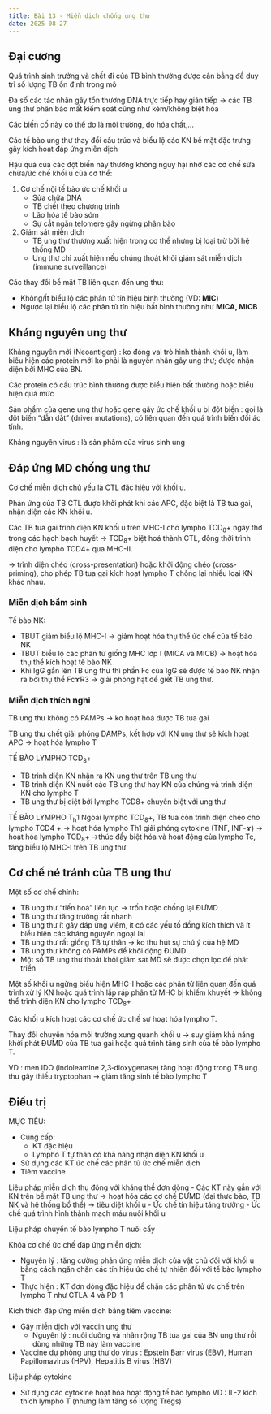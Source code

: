 ```yaml
---
title: Bài 13 - Miễn dịch chống ung thư
date: 2025-08-27
---
```

## Đại cương

Quá trình sinh trưởng và chết đi của TB bình thường được cân bằng để duy trì số lượng TB ổn định trong mô

Đa số các tác nhân gây tổn thương DNA trực tiếp hay gián tiếp → các TB ung thư phân bào mất kiểm soát cũng như kém/không biệt hóa

Các biến cố này có thể do là môi trường, do hóa chất,…

Các tế bào ung thư thay đổi cấu trúc và biểu lộ các KN bề mặt đặc trưng gây kích hoạt đáp ứng miễn dịch

Hậu quả của các đột biến này thường không nguy hại nhờ các cơ chế sữa chữa/ức chế khối u của cơ thể:

1. Cơ chế nội tế bào ức chế khối u
    - Sửa chữa DNA
    - TB chết theo chương trình
    - Lão hóa tế bào sớm
    - Sự cắt ngắn telomere gây ngừng
phân bào
2. Giám sát miễn dịch
    - TB ung thư thường xuất hiện trong cơ thể nhưng bị loại trừ bởi hệ thống MD
    - Ung thư chỉ xuất hiện nếu chúng thoát khỏi giám sát miễn dịch (immune surveillance)

Các thay đổi bề mặt TB liên quan đến ung thư:

- Không/Ít biểu lộ các phân tử tín hiệu bình thường (VD: **MIC**)
- Ngược lại biểu lộ các phân tử tín hiệu bất bình thường như **MICA, MICB**

## Kháng nguyên ung thư

Kháng nguyên mới (Neoantigen) : ko đóng vai trò hình thành khối u, làm biểu hiện các protein mới ko phải là nguyên nhân gây ung thư; được nhận diện bởi MHC của BN.

Các protein có cấu trúc bình thường được biểu hiện bất thường hoặc biểu hiện quá mức

Sản phẩm của gene ung thư hoặc gene gây ức chế khối u bị đột biến : gọi là đột biến “dẫn dắt” (driver mutations), có liên quan đến quá trình biến đổi ác tính.

Kháng nguyên virus : là sản phẩm của virus sinh ung

## Đáp ứng MD chống ung thư

Cơ chế miễn dịch chủ yếu là CTL đặc hiệu với khối u.

Phản ứng của TB CTL được khởi phát khi các APC, đặc biệt là TB tua gai, nhận diện các KN khối u.

Các TB tua gai trình diện KN khối u trên MHC-I cho lympho TCD<sub>8</sub>+ ngây thơ trong các hạch bạch huyết → TCD<sub>8</sub>+ biệt hoá thành CTL, đồng thời trình diện cho lympho TCD4+ qua MHC-II.

→ trình diện chéo (cross-presentation) hoặc khởi động chéo (cross-priming), cho
phép TB tua gai kích hoạt lympho T chống lại nhiều loại KN khác nhau.

### Miễn dịch bẩm sinh

Tế bào NK:

- TBUT giảm biểu lộ MHC-I → giảm hoạt hóa thụ thể ức chế của tế bào NK
- TBUT biểu lộ các phân tử giống MHC
lớp I (MICA và MICB) → hoạt hóa thụ
thể kích hoạt tế bào NK
- Khi IgG gắn lên TB ung thư thì phần Fc của IgG sẽ được tế bào NK nhận ra bởi thụ thể FcɤR3 → giải phóng hạt để giết TB ung thư.

### Miễn dịch thích nghi

TB ung thư không có PAMPs → ko hoạt hoá được TB tua gai

TB ung thư chết giải phóng DAMPs, kết hợp với KN ung thư sẽ kích hoạt APC → hoạt hóa lympho T

TẾ BÀO LYMPHO TCD<sub>8</sub>+

- TB trình diện KN nhận ra KN ung thư trên TB ung thư
- TB trình diện KN nuốt các TB ung thư hay KN của chúng và trình diện KN cho lympho T
- TB ung thư bị diệt bởi lympho TCD8+ chuyên biệt với ung thư

TẾ BÀO LYMPHO T<sub>h</sub>1
Ngoài lympho TCD<sub>8</sub>+, TB tua còn trình diện chéo cho
lympho TCD4 + → hoạt hóa lympho Th1 giải phóng cytokine (TNF, INF-ɤ) → hoạt hóa lympho TCD<sub>8</sub>+ →thúc đẩy biệt hóa và hoạt động của lympho Tc, tăng biểu lộ MHC-I trên TB ung thư

## Cơ chế né tránh của TB ung thư

Một số cơ chế chính:

- TB ung thư “tiến hoá” liên tục → trốn hoặc chống lại ĐƯMD
- TB ung thư tăng trưởng rất nhanh
- TB ung thư ít gây đáp ứng viêm, ít có các yếu tố đồng kích thích và ít
biểu hiện các kháng nguyên ngoại lai
- TB ung thư rất giống TB tự thân → ko thu hút sự chú ý của hệ MD
- TB ung thư không có PAMPs để khởi động ĐƯMD
- Một số TB ung thư thoát khỏi giám sát MD sẽ được chọn lọc để phát triển

Một số khối u ngừng biểu hiện MHC-I hoặc các phân tử liên quan đến quá trình xử lý KN hoặc quá trình lắp ráp phân tử MHC bị khiếm khuyết → không thể trình diện KN cho lympho TCD<sub>8</sub>+

Các khối u kích hoạt các cơ chế ức chế sự hoạt hóa lympho T.

Thay đổi chuyển hóa môi trường xung quanh khối u → suy giảm khả năng khởi phát ĐƯMD của TB tua gai hoặc quá trình tăng sinh của tế bào lympho T.

VD : men IDO (indoleamine 2,3‐dioxygenase) tăng hoạt động trong TB ung thư gây thiếu tryptophan → giảm tăng sinh tế bào lympho T

## Điều trị

MỤC TIÊU:

- Cung cấp:
  - KT đặc hiệu
  - Lympho T tự thân có khả năng nhận diện KN khối u
- Sử dụng các KT ức chế các phân tử ức chế miễn dịch
- Tiêm vaccine

Liệu pháp miễn dịch thụ động với kháng thể đơn dòng
    - Các KT này gắn với KN trên bề mặt TB ung thư → hoạt hóa các cơ chế ĐƯMD (đại thực bào, TB NK và hệ thống bổ thể) → tiêu diệt khối u
    - Ức chế tín hiệu tăng trưởng
    - Ức chế quá trình hình thành mạch máu nuôi khối u

Liệu pháp chuyển tế bào lympho T nuôi cấy

Khóa cơ chế ức chế đáp ứng miễn dịch:

- Nguyên lý : tăng cường phản ứng miễn dịch của vật chủ đối với khối u bằng cách ngăn chặn các tín hiệu ức chế tự nhiên đối với tế bào lympho T
- Thực hiện : KT đơn dòng đặc hiệu để chặn các phân tử ức chế trên lympho T như CTLA-4 và PD-1

Kích thích đáp ứng miễn dịch bằng tiêm vaccine:

- Gây miễn dịch với vaccin ung thư
  - Nguyên lý : nuôi dưỡng và nhân rộng TB tua gai của BN ung thư rồi dùng những TB này làm vaccine
- Vaccine dự phòng ung thư do virus : Epstein Barr virus (EBV), Human Papillomavirus (HPV), Hepatitis B virus (HBV)

Liệu pháp cytokine

- Sử dụng các cytokine hoạt hóa hoạt động tế bào lympho VD : IL-2 kích thích lympho T (nhưng làm tăng số lượng Tregs)
